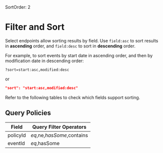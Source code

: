 SortOrder: 2
# Filter and Sort

Select endpoints allow sorting results by field. Use `field:asc` to sort results in **ascending** order, and `field:desc` to sort in **descending** order.

For example, to sort events by start date in ascending order, and then by modification date in descending order: 

```
?sort=start:asc,modified:desc
```

or 

```json
"sort": "start:asc,modified:desc"
```

Refer to the following tables to check which fields support sorting.

 ## Query Policies
 [//]: # (https://bo.wix.com/wix-docs/rest/events/wix-events/filter-and-sort#events_wix-events_filter-and-sort_query-policies)

| Field            | Query Filter Operators      |
|------------------|-----------------------------|
| policyId         | $eq,$ne,$hasSome,$contains  |         
| eventId          | $eq,$hasSome                |         

[//]: # (Full list of operators for reference: $eq,$ne,$lt,$lte,$gt,$gte,$hasSome,$in,$contains,$startsWith,$endsWith,$urlized,$exists)
